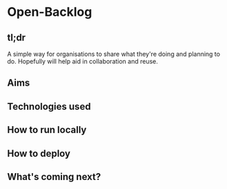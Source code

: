# Open-Backlog

## tl;dr

A simple way for organisations to share what they're doing and planning to do. Hopefully will help aid in collaboration and reuse.

## Aims

## Technologies used

## How to run locally

## How to deploy

## What's coming next?
